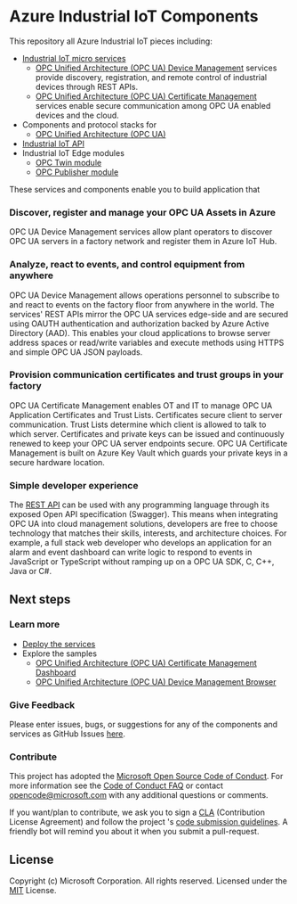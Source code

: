 # Azure Industrial IoT Components

This repository all Azure Industrial IoT pieces including:

- [Industrial IoT micro services](services/readme.md)
  - [OPC Unified Architecture (OPC UA) Device Management](docs/twin/readme.md) services provide discovery, registration, and remote control of industrial devices through REST APIs.  
  - [OPC Unified Architecture (OPC UA) Certificate Management](https://github.com/Azure/azure-iiot-opc-vault-service) services enable secure communication among OPC UA enabled devices and the cloud.  
- Components and protocol stacks for
  - [OPC Unified Architecture (OPC UA)](protocols/opc-ua/readme.md)
- [Industrial IoT API](api/readme.md)
- Industrial IoT Edge modules
  - [OPC Twin module](modules/opc-twin/readme.md)
  - [OPC Publisher module](modules/opc-publisher/readme.md)

These services and components enable you to build application that

### Discover, register and manage your OPC UA Assets in Azure

OPC UA Device Management services allow plant operators to discover OPC UA servers in a factory network and register them in Azure IoT Hub.  

### Analyze, react to events, and control equipment from anywhere

OPC UA Device Management allows operations personnel to subscribe to and react to events on the factory floor from anywhere in the world.  The services' REST APIs mirror the OPC UA services edge-side and are secured using OAUTH authentication and authorization backed by Azure Active Directory (AAD).  This enables your cloud applications to browse server address spaces or read/write variables and execute methods using HTTPS and simple OPC UA JSON payloads.  

### Provision communication certificates and trust groups in your factory

OPC UA Certificate Management enables OT and IT to manage OPC UA Application Certificates and Trust Lists.  Certificates secure client to server communication. Trust Lists determine which client is allowed to talk to which server.  Certificates and private keys can be issued and continuously renewed to keep your OPC UA server endpoints secure.  OPC UA Certificate Management  is built on Azure Key Vault which guards your private keys in a secure hardware location.

### Simple developer experience

The [REST API](services/api/readme.md) can be used with any programming language through its exposed Open API specification (Swagger).  This means when integrating OPC UA into cloud management solutions, developers are free to choose technology that matches their skills, interests, and architecture choices.  For example, a full stack web developer who develops an application for an alarm and event dashboard can write logic to respond to events in JavaScript or TypeScript without ramping up on a OPC UA SDK, C, C++, Java or C#. 

## Next steps

### Learn more

* [Deploy the services](services/docs/howto-deploy-services.md)
* Explore the samples
  * [OPC Unified Architecture (OPC UA) Certificate Management Dashboard](https://github.com/Azure/azure-iiot-opc-vault-service/tree/master/app)
  * [OPC Unified Architecture (OPC UA) Device Management Browser](docs/samples/opc-twin-webui/readme.md) 

### Give Feedback

Please enter issues, bugs, or suggestions for any of the components and services as GitHub Issues [here](https://github.com/Azure/azure-iiot-components/issues).

### Contribute

This project has adopted the [Microsoft Open Source Code of Conduct](https://opensource.microsoft.com/codeofconduct).  For more information see the [Code of Conduct FAQ](https://opensource.microsoft.com/codeofconduct/faq) or contact [opencode@microsoft.com](mailto:opencode@microsoft.com) with any additional questions or comments.

If you want/plan to contribute, we ask you to sign a [CLA](https://cla.microsoft.com/) (Contribution License Agreement) and follow the project 's [code submission guidelines](docs/contributing.md). A friendly bot will remind you about it when you submit a pull-request. ​ 

## License

Copyright (c) Microsoft Corporation. All rights reserved.
Licensed under the [MIT](LICENSE) License.  

